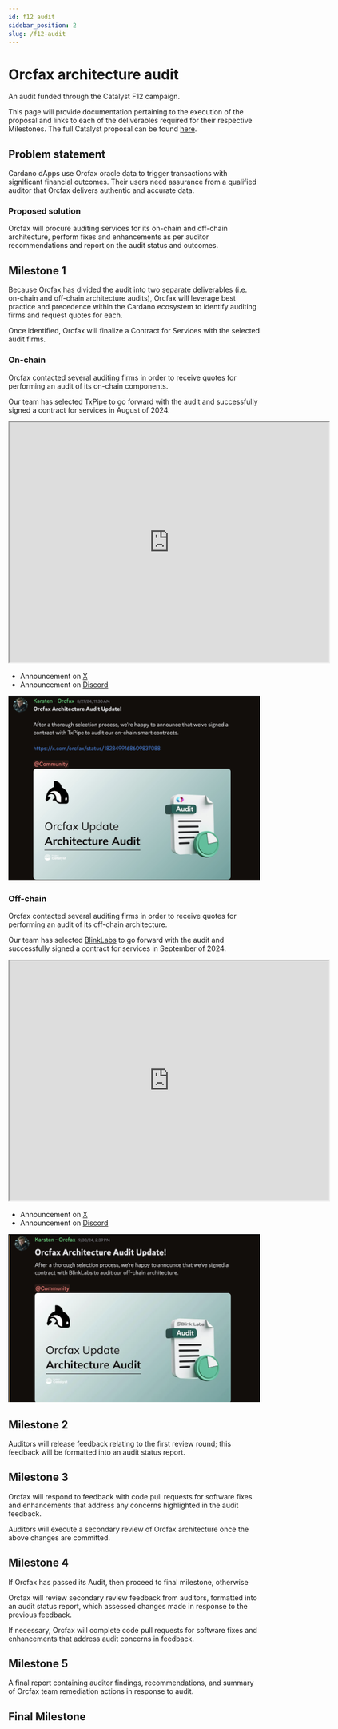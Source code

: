 ```yaml
---
id: f12 audit
sidebar_position: 2
slug: /f12-audit
---
```


# Orcfax architecture audit

An audit funded through the Catalyst F12 campaign.

This page will provide documentation pertaining to the execution of the proposal
and links to each of the deliverables required for their respective Milestones.
The full Catalyst proposal can be found [here][cat-1].

[cat-1]:
    https://projectcatalyst.io/funds/12/f12-cardano-use-cases-product/orcfax-architecture-audit

## Problem statement

Cardano dApps use Orcfax oracle data to trigger transactions with significant
financial outcomes. Their users need assurance from a qualified auditor that
Orcfax delivers authentic and accurate data.

### Proposed solution

Orcfax will procure auditing services for its on-chain and off-chain
architecture, perform fixes and enhancements as per auditor recommendations and
report on the audit status and outcomes.

## Milestone 1

Because Orcfax has divided the audit into two separate deliverables (i.e.
on-chain and off-chain architecture audits), Orcfax will leverage best practice
and precedence within the Cardano ecosystem to identify auditing firms and
request quotes for each.

Once identified, Orcfax will finalize a Contract for Services with the selected
audit firms.

### On-chain

Orcfax contacted several auditing firms in order to receive quotes for
performing an audit of its on-chain components.

Our team has selected [TxPipe][m1-1] to go forward with the audit and
successfully signed a contract for services in August of 2024.

<!-- markdownlint-disable MD013 -->

<iframe src="https://drive.google.com/file/d/1aKiyGWJ_mjKF5pcp8JQgdYzo9b5tnll0/preview" width="640" height="480" allow="autoplay"></iframe>

<!-- markdownlint-enable MD013 -->

-   Announcement on [X][m1-2]
-   Announcement on [Discord][m1-3]

![Discord announcement](/img/2024-08-27--audit-txpipe-announcement.png)

[m1-1]: https://txpipe.io/
[m1-2]: https://x.com/orcfax/status/1828499168609837088
[m1-3]:
    https://discord.com/channels/918870284331802674/1082742450268942386/1278059047571951738

### Off-chain

Orcfax contacted several auditing firms in order to receive quotes for
performing an audit of its off-chain architecture.

Our team has selected [BlinkLabs][m1-4] to go forward with the audit and
successfully signed a contract for services in September of 2024.

<!-- markdownlint-disable MD013 -->

<iframe src="https://drive.google.com/file/d/105O8V3EtKTEL6f3hu4_sKRNHNm-VK9Wz/preview" width="640" height="480" allow="autoplay"></iframe>

<!-- markdownlint-enable MD013 -->

-   Announcement on [X][m1-5]
-   Announcement on [Discord][m1-6]

![Discord announcement](/img/2024-09-30--audit-blink-announcement.png)

[m1-4]: https://blinklabs.io/
[m1-5]: https://x.com/orcfax/status/1840374361695404438
[m1-6]:
    https://discord.com/channels/918870284331802674/1082742450268942386/1290427915850350642

## Milestone 2

Auditors will release feedback relating to the first review round; this feedback
will be formatted into an audit status report.

## Milestone 3

Orcfax will respond to feedback with code pull requests for software fixes and
enhancements that address any concerns highlighted in the audit feedback.

Auditors will execute a secondary review of Orcfax architecture once the above
changes are committed.

## Milestone 4

If Orcfax has passed its Audit, then proceed to final milestone, otherwise

Orcfax will review secondary review feedback from auditors, formatted into an
audit status report, which assessed changes made in response to the previous
feedback.

If necessary, Orcfax will complete code pull requests for software fixes and
enhancements that address audit concerns in feedback.

## Milestone 5

A final report containing auditor findings, recommendations, and summary of
Orcfax team remediation actions in response to audit.

## Final Milestone

